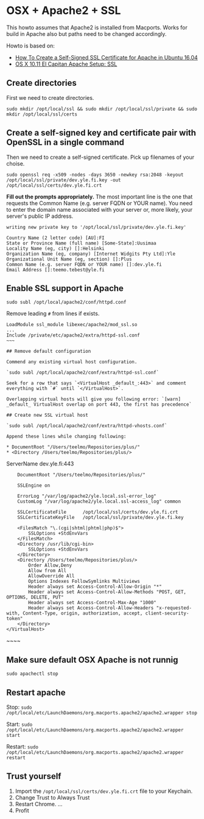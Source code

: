 # OSX + Apache2 + SSL

This howto assumes that Apache2 is installed from Macports. Works for build in Apache also but paths need to be changed accordingly.

Howto is based on:
* [How To Create a Self-Signed SSL Certificate for Apache in Ubuntu 16.04](https://www.digitalocean.com/community/tutorials/how-to-create-a-self-signed-ssl-certificate-for-apache-in-ubuntu-16-04)
* [OS X 10.11 El Capitan Apache Setup: SSL](https://getgrav.org/blog/mac-os-x-apache-setup-ssl)

## Create directories

First we need to create directories.

`sudo mkdir /opt/local/ssl && sudo mkdir /opt/local/ssl/private && sudo mkdir /opt/local/ssl/certs`

## Create a self-signed key and certificate pair with OpenSSL in a single command

Then we need to create a self-signed certificate. Pick up filenames of your choise.

`sudo openssl req -x509 -nodes -days 3650 -newkey rsa:2048 -keyout /opt/local/ssl/private/dev.yle.fi.key -out /opt/local/ssl/certs/dev.yle.fi.crt`

**Fill out the prompts appropriately.** The most important line is the one that requests the Common Name (e.g. server FQDN or YOUR name). You need to enter the domain name associated with your server or, more likely, your server's public IP address.

~~~~
writing new private key to '/opt/local/ssl/private/dev.yle.fi.key'

Country Name (2 letter code) [AU]:FI
State or Province Name (full name) [Some-State]:Uusimaa
Locality Name (eg, city) []:Helsinki
Organization Name (eg, company) [Internet Widgits Pty Ltd]:Yle
Organizational Unit Name (eg, section) []:Plus
Common Name (e.g. server FQDN or YOUR name) []:dev.yle.fi
Email Address []:teemo.tebest@yle.fi
~~~~

## Enable SSL support in Apache

`sudo subl /opt/local/apache2/conf/httpd.conf`

Remove leading `#` from lines if exists.

~~~~
LoadModule ssl_module libexec/apache2/mod_ssl.so
...
Include /private/etc/apache2/extra/httpd-ssl.conf
~~~

## Remove default configuration

Commend any existing virtual host configuration.

`sudo subl /opt/local/apache2/conf/extra/httpd-ssl.conf`

Seek for a row that says `<VirtualHost _default_:443>` and comment everything with `#` until `</VirtualHost>`.

Overlapping virtual hosts will give you following error: `[warn] _default_ VirtualHost overlap on port 443, the first has precedence`

## Create new SSL virtual host

`sudo subl /opt/local/apache2/conf/extra/httpd-vhosts.conf`

Append these lines while changing following:

* DocumentRoot "/Users/teelmo/Repositories/plus/"
* <Directory /Users/teelmo/Repositories/plus/>

~~~~
<IfModule mod_ssl.c>
    <VirtualHost *:443>
        ServerName dev.yle.fi:443

        DocumentRoot "/Users/teelmo/Repositories/plus/"

        SSLEngine on

        ErrorLog "/var/log/apache2/yle.local.ssl-error_log"
        CustomLog "/var/log/apache2/yle.local.ssl-access_log" common

        SSLCertificateFile      /opt/local/ssl/certs/dev.yle.fi.crt
        SSLCertificateKeyFile   /opt/local/ssl/private/dev.yle.fi.key

        <FilesMatch "\.(cgi|shtml|phtml|php)$">
            SSLOptions +StdEnvVars
        </FilesMatch>
        <Directory /usr/lib/cgi-bin>
            SSLOptions +StdEnvVars
        </Directory>
        <Directory /Users/teelmo/Repositories/plus/>
            Order Allow,Deny
            Allow from All
            AllowOverride All
            Options Indexes FollowSymlinks Multiviews
            Header always set Access-Control-Allow-Origin "*"
            Header always set Access-Control-Allow-Methods "POST, GET, OPTIONS, DELETE, PUT"
            Header always set Access-Control-Max-Age "1000"
            Header always set Access-Control-Allow-Headers "x-requested-with, Content-Type, origin, authorization, accept, client-security-token"
        </Directory>
    </VirtualHost>
</IfModule>
~~~~

## Make sure default OSX Apache is not runnig

`sudo apachectl stop`

## Restart apache

Stop: `sudo /opt/local/etc/LaunchDaemons/org.macports.apache2/apache2.wrapper stop`

Start: `sudo /opt/local/etc/LaunchDaemons/org.macports.apache2/apache2.wrapper start`

Restart: `sudo /opt/local/etc/LaunchDaemons/org.macports.apache2/apache2.wrapper restart`

## Trust yourself

1. Import the `/opt/local/ssl/certs/dev.yle.fi.crt` file to your Keychain.
2. Change Trust to Always Trust
3. Restart Chrome.
...
5. Profit